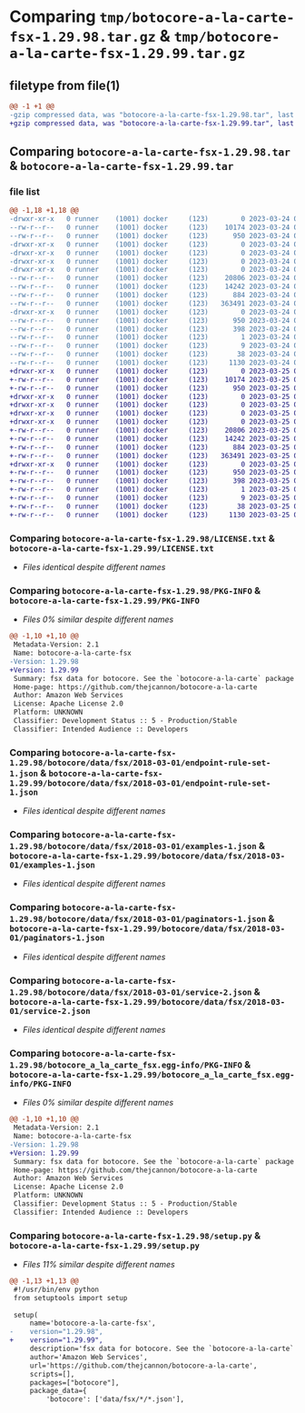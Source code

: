# Comparing `tmp/botocore-a-la-carte-fsx-1.29.98.tar.gz` & `tmp/botocore-a-la-carte-fsx-1.29.99.tar.gz`

## filetype from file(1)

```diff
@@ -1 +1 @@
-gzip compressed data, was "botocore-a-la-carte-fsx-1.29.98.tar", last modified: Fri Mar 24 01:24:24 2023, max compression
+gzip compressed data, was "botocore-a-la-carte-fsx-1.29.99.tar", last modified: Sat Mar 25 01:22:48 2023, max compression
```

## Comparing `botocore-a-la-carte-fsx-1.29.98.tar` & `botocore-a-la-carte-fsx-1.29.99.tar`

### file list

```diff
@@ -1,18 +1,18 @@
-drwxr-xr-x   0 runner    (1001) docker     (123)        0 2023-03-24 01:24:24.741994 botocore-a-la-carte-fsx-1.29.98/
--rw-r--r--   0 runner    (1001) docker     (123)    10174 2023-03-24 01:24:24.000000 botocore-a-la-carte-fsx-1.29.98/LICENSE.txt
--rw-r--r--   0 runner    (1001) docker     (123)      950 2023-03-24 01:24:24.741994 botocore-a-la-carte-fsx-1.29.98/PKG-INFO
-drwxr-xr-x   0 runner    (1001) docker     (123)        0 2023-03-24 01:24:24.737994 botocore-a-la-carte-fsx-1.29.98/botocore/
-drwxr-xr-x   0 runner    (1001) docker     (123)        0 2023-03-24 01:24:24.737994 botocore-a-la-carte-fsx-1.29.98/botocore/data/
-drwxr-xr-x   0 runner    (1001) docker     (123)        0 2023-03-24 01:24:24.737994 botocore-a-la-carte-fsx-1.29.98/botocore/data/fsx/
-drwxr-xr-x   0 runner    (1001) docker     (123)        0 2023-03-24 01:24:24.737994 botocore-a-la-carte-fsx-1.29.98/botocore/data/fsx/2018-03-01/
--rw-r--r--   0 runner    (1001) docker     (123)    20806 2023-03-24 01:23:57.000000 botocore-a-la-carte-fsx-1.29.98/botocore/data/fsx/2018-03-01/endpoint-rule-set-1.json
--rw-r--r--   0 runner    (1001) docker     (123)    14242 2023-03-24 01:23:57.000000 botocore-a-la-carte-fsx-1.29.98/botocore/data/fsx/2018-03-01/examples-1.json
--rw-r--r--   0 runner    (1001) docker     (123)      884 2023-03-24 01:23:57.000000 botocore-a-la-carte-fsx-1.29.98/botocore/data/fsx/2018-03-01/paginators-1.json
--rw-r--r--   0 runner    (1001) docker     (123)   363491 2023-03-24 01:23:57.000000 botocore-a-la-carte-fsx-1.29.98/botocore/data/fsx/2018-03-01/service-2.json
-drwxr-xr-x   0 runner    (1001) docker     (123)        0 2023-03-24 01:24:24.741994 botocore-a-la-carte-fsx-1.29.98/botocore_a_la_carte_fsx.egg-info/
--rw-r--r--   0 runner    (1001) docker     (123)      950 2023-03-24 01:24:24.000000 botocore-a-la-carte-fsx-1.29.98/botocore_a_la_carte_fsx.egg-info/PKG-INFO
--rw-r--r--   0 runner    (1001) docker     (123)      398 2023-03-24 01:24:24.000000 botocore-a-la-carte-fsx-1.29.98/botocore_a_la_carte_fsx.egg-info/SOURCES.txt
--rw-r--r--   0 runner    (1001) docker     (123)        1 2023-03-24 01:24:24.000000 botocore-a-la-carte-fsx-1.29.98/botocore_a_la_carte_fsx.egg-info/dependency_links.txt
--rw-r--r--   0 runner    (1001) docker     (123)        9 2023-03-24 01:24:24.000000 botocore-a-la-carte-fsx-1.29.98/botocore_a_la_carte_fsx.egg-info/top_level.txt
--rw-r--r--   0 runner    (1001) docker     (123)       38 2023-03-24 01:24:24.741994 botocore-a-la-carte-fsx-1.29.98/setup.cfg
--rw-r--r--   0 runner    (1001) docker     (123)     1130 2023-03-24 01:24:24.000000 botocore-a-la-carte-fsx-1.29.98/setup.py
+drwxr-xr-x   0 runner    (1001) docker     (123)        0 2023-03-25 01:22:48.063893 botocore-a-la-carte-fsx-1.29.99/
+-rw-r--r--   0 runner    (1001) docker     (123)    10174 2023-03-25 01:22:47.000000 botocore-a-la-carte-fsx-1.29.99/LICENSE.txt
+-rw-r--r--   0 runner    (1001) docker     (123)      950 2023-03-25 01:22:48.063893 botocore-a-la-carte-fsx-1.29.99/PKG-INFO
+drwxr-xr-x   0 runner    (1001) docker     (123)        0 2023-03-25 01:22:48.059893 botocore-a-la-carte-fsx-1.29.99/botocore/
+drwxr-xr-x   0 runner    (1001) docker     (123)        0 2023-03-25 01:22:48.059893 botocore-a-la-carte-fsx-1.29.99/botocore/data/
+drwxr-xr-x   0 runner    (1001) docker     (123)        0 2023-03-25 01:22:48.059893 botocore-a-la-carte-fsx-1.29.99/botocore/data/fsx/
+drwxr-xr-x   0 runner    (1001) docker     (123)        0 2023-03-25 01:22:48.063893 botocore-a-la-carte-fsx-1.29.99/botocore/data/fsx/2018-03-01/
+-rw-r--r--   0 runner    (1001) docker     (123)    20806 2023-03-25 01:22:12.000000 botocore-a-la-carte-fsx-1.29.99/botocore/data/fsx/2018-03-01/endpoint-rule-set-1.json
+-rw-r--r--   0 runner    (1001) docker     (123)    14242 2023-03-25 01:22:12.000000 botocore-a-la-carte-fsx-1.29.99/botocore/data/fsx/2018-03-01/examples-1.json
+-rw-r--r--   0 runner    (1001) docker     (123)      884 2023-03-25 01:22:12.000000 botocore-a-la-carte-fsx-1.29.99/botocore/data/fsx/2018-03-01/paginators-1.json
+-rw-r--r--   0 runner    (1001) docker     (123)   363491 2023-03-25 01:22:12.000000 botocore-a-la-carte-fsx-1.29.99/botocore/data/fsx/2018-03-01/service-2.json
+drwxr-xr-x   0 runner    (1001) docker     (123)        0 2023-03-25 01:22:48.063893 botocore-a-la-carte-fsx-1.29.99/botocore_a_la_carte_fsx.egg-info/
+-rw-r--r--   0 runner    (1001) docker     (123)      950 2023-03-25 01:22:48.000000 botocore-a-la-carte-fsx-1.29.99/botocore_a_la_carte_fsx.egg-info/PKG-INFO
+-rw-r--r--   0 runner    (1001) docker     (123)      398 2023-03-25 01:22:48.000000 botocore-a-la-carte-fsx-1.29.99/botocore_a_la_carte_fsx.egg-info/SOURCES.txt
+-rw-r--r--   0 runner    (1001) docker     (123)        1 2023-03-25 01:22:48.000000 botocore-a-la-carte-fsx-1.29.99/botocore_a_la_carte_fsx.egg-info/dependency_links.txt
+-rw-r--r--   0 runner    (1001) docker     (123)        9 2023-03-25 01:22:48.000000 botocore-a-la-carte-fsx-1.29.99/botocore_a_la_carte_fsx.egg-info/top_level.txt
+-rw-r--r--   0 runner    (1001) docker     (123)       38 2023-03-25 01:22:48.063893 botocore-a-la-carte-fsx-1.29.99/setup.cfg
+-rw-r--r--   0 runner    (1001) docker     (123)     1130 2023-03-25 01:22:47.000000 botocore-a-la-carte-fsx-1.29.99/setup.py
```

### Comparing `botocore-a-la-carte-fsx-1.29.98/LICENSE.txt` & `botocore-a-la-carte-fsx-1.29.99/LICENSE.txt`

 * *Files identical despite different names*

### Comparing `botocore-a-la-carte-fsx-1.29.98/PKG-INFO` & `botocore-a-la-carte-fsx-1.29.99/PKG-INFO`

 * *Files 0% similar despite different names*

```diff
@@ -1,10 +1,10 @@
 Metadata-Version: 2.1
 Name: botocore-a-la-carte-fsx
-Version: 1.29.98
+Version: 1.29.99
 Summary: fsx data for botocore. See the `botocore-a-la-carte` package for more info.
 Home-page: https://github.com/thejcannon/botocore-a-la-carte
 Author: Amazon Web Services
 License: Apache License 2.0
 Platform: UNKNOWN
 Classifier: Development Status :: 5 - Production/Stable
 Classifier: Intended Audience :: Developers
```

### Comparing `botocore-a-la-carte-fsx-1.29.98/botocore/data/fsx/2018-03-01/endpoint-rule-set-1.json` & `botocore-a-la-carte-fsx-1.29.99/botocore/data/fsx/2018-03-01/endpoint-rule-set-1.json`

 * *Files identical despite different names*

### Comparing `botocore-a-la-carte-fsx-1.29.98/botocore/data/fsx/2018-03-01/examples-1.json` & `botocore-a-la-carte-fsx-1.29.99/botocore/data/fsx/2018-03-01/examples-1.json`

 * *Files identical despite different names*

### Comparing `botocore-a-la-carte-fsx-1.29.98/botocore/data/fsx/2018-03-01/paginators-1.json` & `botocore-a-la-carte-fsx-1.29.99/botocore/data/fsx/2018-03-01/paginators-1.json`

 * *Files identical despite different names*

### Comparing `botocore-a-la-carte-fsx-1.29.98/botocore/data/fsx/2018-03-01/service-2.json` & `botocore-a-la-carte-fsx-1.29.99/botocore/data/fsx/2018-03-01/service-2.json`

 * *Files identical despite different names*

### Comparing `botocore-a-la-carte-fsx-1.29.98/botocore_a_la_carte_fsx.egg-info/PKG-INFO` & `botocore-a-la-carte-fsx-1.29.99/botocore_a_la_carte_fsx.egg-info/PKG-INFO`

 * *Files 0% similar despite different names*

```diff
@@ -1,10 +1,10 @@
 Metadata-Version: 2.1
 Name: botocore-a-la-carte-fsx
-Version: 1.29.98
+Version: 1.29.99
 Summary: fsx data for botocore. See the `botocore-a-la-carte` package for more info.
 Home-page: https://github.com/thejcannon/botocore-a-la-carte
 Author: Amazon Web Services
 License: Apache License 2.0
 Platform: UNKNOWN
 Classifier: Development Status :: 5 - Production/Stable
 Classifier: Intended Audience :: Developers
```

### Comparing `botocore-a-la-carte-fsx-1.29.98/setup.py` & `botocore-a-la-carte-fsx-1.29.99/setup.py`

 * *Files 11% similar despite different names*

```diff
@@ -1,13 +1,13 @@
 #!/usr/bin/env python
 from setuptools import setup
 
 setup(
     name='botocore-a-la-carte-fsx',
-    version="1.29.98",
+    version="1.29.99",
     description='fsx data for botocore. See the `botocore-a-la-carte` package for more info.',
     author='Amazon Web Services',
     url='https://github.com/thejcannon/botocore-a-la-carte',
     scripts=[],
     packages=["botocore"],
     package_data={
         'botocore': ['data/fsx/*/*.json'],
```

